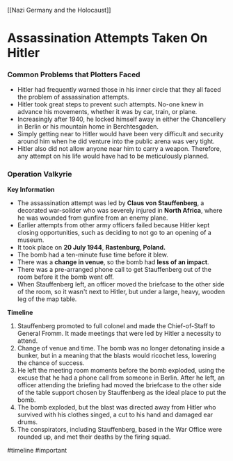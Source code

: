 [[Nazi Germany and the Holocaust]]
# Assassination Attempts Taken On Hitler
### Common Problems that Plotters Faced
           
- Hitler had frequently warned those in his inner circle that they all faced the problem of assassination attempts.
- Hitler took great steps to prevent such attempts. No-one knew in advance his movements, whether it was by car, train, or plane.
- Increasingly after 1940, he locked himself away in either the Chancellery in Berlin or his mountain home in Berchtesgaden.
- Simply getting near to Hitler would have been very difficult and security around him when he did venture into the public arena was very tight.
- Hitler also did not allow anyone near him to carry a weapon. Therefore, any attempt on his life would have had to be meticulously planned.
### Operation Valkyrie
**Key Information**
 - The assassination attempt was led by **Claus von Stauffenberg**, a decorated war-solider who was severely injured in **North Africa**, where he was wounded from gunfire from an enemy plane.
- Earlier attempts from other army officers failed because Hitler kept closing opportunities, such as deciding to not go to an opening of a museum.
- It took place on **20 July 1944**, **Rastenburg, Poland.**
- The bomb had a ten-minute fuse time before it blew.
- There was a **change in venue**, so the bomb had **less of an impact**.
- There was a pre-arranged phone call to get Stauffenberg out of the room before it the bomb went off.
- When Stauffenberg left, an officer moved the briefcase to the other side of the room, so it wasn't next to Hitler, but under a large, heavy, wooden leg of the map table.

**Timeline**
1. Stauffenberg promoted to full colonel and made the Chief-of-Staff to General Fromm. It made meetings that were led by Hitler a necessity to attend.
2. Change of venue and time. The bomb was no longer detonating inside a bunker, but in a meaning that the blasts would ricochet less, lowering the chance of success.
3. He left the meeting room moments before the bomb exploded, using the excuse that he had a phone call from someone in Berlin. After he left, an officer attending the briefing had moved the briefcase to the other side of the table support chosen by Stauffenberg as the ideal place to put the bomb.
4. The bomb exploded, but the blast was directed away from Hitler who survived with his clothes singed, a cut to his hand and damaged ear drums.
5. The conspirators, including Stauffenberg, based in the War Office were rounded up, and met their deaths by the firing squad.

#timeline #important 